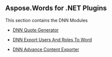 ## Aspose.Words for .NET Plugins 



This section contains the DNN Modules


* [DNN Quote Generator](Aspose.DNN.QuoteGenerator.Words)

* [DNN Export Users And Roles To Word](Aspose.DNN.ExportUsersAndRolesToWord)

* [DNN Advance Content Exporter](Aspose.DNN.AdvanceContentExporter)
